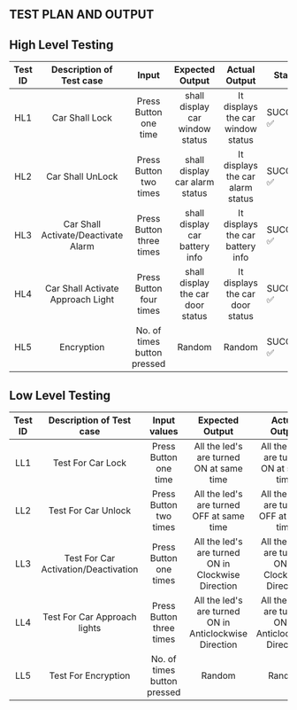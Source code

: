 ## TEST PLAN AND OUTPUT
## High Level Testing

| Test ID | Description of Test case | Input| Expected Output | Actual Output | Status | 
|:-----:|:--------------------------:|:-----------------:|:---------------:|:---------:|-----|
| HL1 | Car Shall Lock |Press Button one time| shall display car window status|It displays the car window status |SUCCESS ✅| 
| HL2 | Car Shall UnLock | Press Button two times| shall display car alarm status|It displays the car alarm status| SUCCESS ✅ | 
| HL3 | Car Shall Activate/Deactivate  Alarm | Press Button three times | shall display car battery info | It displays the car battery info|SUCCESS ✅| 
| HL4 | Car Shall Activate Approach Light |Press Button four times  | shall display the car door status|It displays the car door status  | SUCCESS ✅ |
| HL5 |Encryption|No. of times button pressed|Random|Random|SUCCESS ✅


## Low Level Testing

| Test ID | Description of Test case | Input values | Expected Output | Actual Output | Status | 
|:-----:|:--------------------------:|:--------------:|:-----------------:|:---------------:|:---------:|
| LL1  |Test For Car Lock   |Press Button one time  |All the led's are turned ON at same time  |All the led's are turned ON at same time  |SUCCESS ✅ | 
| LL2  | Test For Car Unlock  |Press Button two times   |All the led's are turned OFF at same time  |All the led's are turned OFF at same time  |SUCCESS ✅ | 
| LL3  |Test For Car Activation/Deactivation |Press Button one times  | All the led's are turned ON in Clockwise Direction |All the led's are turned ON in Clockwise Direction | SUCCESS ✅ | 
| LL4 |Test For Car Approach lights  |Press Button three times  |All the led's are turned ON in Anticlockwise Direction | All the led's are turned ON in Anticlockwise Direction| SUCCESS ✅ | 
| LL5 |Test For Encryption |No. of times button pressed|Random|Random|SUCCESS ✅
